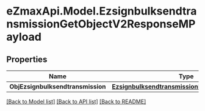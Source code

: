 
# eZmaxApi.Model.EzsignbulksendtransmissionGetObjectV2ResponseMPayload

## Properties

Name | Type | Description | Notes
------------ | ------------- | ------------- | -------------
**ObjEzsignbulksendtransmission** | [**EzsignbulksendtransmissionResponseCompound**](EzsignbulksendtransmissionResponseCompound.md) |  | 

[[Back to Model list]](../README.md#documentation-for-models)
[[Back to API list]](../README.md#documentation-for-api-endpoints)
[[Back to README]](../README.md)

